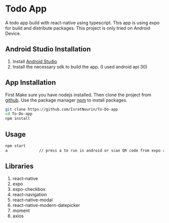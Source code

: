 # Todo App

A todo app build with react-native using typescript. This app is using expo for build and distribute packages. This project is only tried on Android Device.

## Android Studio Installation

1. Install [Android Studio](https://developer.android.com/studio)
2. Install the necessary sdk to build the app. (I used android api 30)

## App Installation

First Make sure you have nodejs installed. Then clone the project from [github](https://github.com/IsratNourin/To-Do-app).
Use the package manager [npm](https://www.npmjs.com/) to install packages.

```bash
git clone https://github.com/IsratNourin/To-Do-app
cd To-Do-app
npm install

```

## Usage

```bash
npm start
a              // press a to run in android or scan QR code from expo app
```

## Libraries

1. react-native
2. expo
3. expo-checkbox
4. react-navigation
5. react-native-modal
6. react-native-modern-datepicker
7. moment
8. axios

